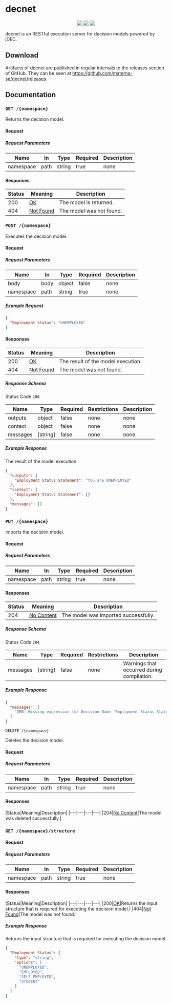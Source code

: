 # decnet

<p align="center">
  <img src="https://img.shields.io/github/license/materna-se/decnet.svg?style=flat-square">
  <img src="https://img.shields.io/circleci/build/github/materna-se/decnet.svg?style=flat-square">
  <img src="https://img.shields.io/github/v/release/materna-se/decnet?style=flat-square">
</p>

decnet is an RESTful execution server for decision models powered by jDEC.

## Download

Artifacts of decnet are published in regular intervals to the releases section of GitHub. They can be seen at https://github.com/materna-se/decnet/releases.

## Documentation

### `GET /{namespace}`

Returns the decision model.

#### Request

##### Request Parameters

|Name|In|Type|Required|Description|
|---|---|---|---|---|
|namespace|path|string|true|none|

#### Responses

|Status|Meaning|Description|
|---|---|---|
|200|[OK](https://tools.ietf.org/html/rfc7231#section-6.3.1)|The model is returned.|
|404|[Not Found](https://tools.ietf.org/html/rfc7231#section-6.5.4)|The model was not found.|

### `POST /{namespace}`

Executes the decision model.

#### Request

##### Request Parameters

|Name|In|Type|Required|Description|
|---|---|---|---|---|
|body|body|object|false|none|
|namespace|path|string|true|none|

##### Example Request

```json
{
  "Employment Status": "UNEMPLOYED"
}
```

#### Responses

|Status|Meaning|Description|
|---|---|---|
|200|[OK](https://tools.ietf.org/html/rfc7231#section-6.3.1)|The result of the model execution.|
|404|[Not Found](https://tools.ietf.org/html/rfc7231#section-6.5.4)|The model was not found.|

##### Response Schema

Status Code `200`

|Name|Type|Required|Restrictions|Description|
|---|---|---|---|---|
|outputs|object|false|none|none|
|context|object|false|none|none|
|messages|[string]|false|none|none|

##### Example Response

The result of the model execution.

```json
{
  "outputs": {
    "Employment Status Statement": "You are UNEMPLOYED"
  },
  "context": {
    "Employment Status Statement": {}
  },
  "messages": []
}
```

### `PUT /{namespace}`

Imports the decision model.

#### Request

##### Request Parameters

|Name|In|Type|Required|Description|
|---|---|---|---|---|
|namespace|path|string|true|none|

#### Responses

|Status|Meaning|Description|
|---|---|---|
|204|[No Content](https://tools.ietf.org/html/rfc7231#section-6.3.5)|The model was imported successfully.|

##### Response Schema

Status Code `204`

|Name|Type|Required|Restrictions|Description|
|---|---|---|---|---|
|messages|[string]|false|none|Warnings that occurred during compilation.|

##### Example Response

```json
{
  "messages": [
    "DMN: Missing expression for Decision Node 'Employment Status Statement'."
  ]
}
```

`DELETE /{namespace}`

Deletes the decision model.

#### Request

##### Request Parameters

|Name|In|Type|Required|Description|
|---|---|---|---|---|
|namespace|path|string|true|none|

#### Responses

|Status|Meaning|Description|
|---|---|---|---|
|204|[No Content](https://tools.ietf.org/html/rfc7231#section-6.3.5)|The model was deleted successfully.|

### `GET /{namespace}/structure`

#### Request

##### Request Parameters

|Name|In|Type|Required|Description|
|---|---|---|---|---|
|namespace|path|string|true|none|

#### Responses

|Status|Meaning|Description|
|---|---|---|---|
|200|[OK](https://tools.ietf.org/html/rfc7231#section-6.3.1)|Returns the input structure that is required for executing the decision model.|
|404|[Not Found](https://tools.ietf.org/html/rfc7231#section-6.5.4)|The model was not found.|

##### Example Response

Returns the input structure that is required for executing the decision model.

```json
{
  "Employment Status": {
    "type": "string",
    "options": [
      "UNEMPLOYED",
      "EMPLOYED",
      "SELF-EMPLOYED",
      "STUDENT"
    ]
  }
}
```
